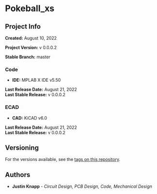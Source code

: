 # __Pokeball_xs__
## __Project Info__

__Created:__                        August 10, 2022

__Project Version:__                v 0.0.0.2  

__Stable Branch:__                  master

### __Code__
* __IDE:__ MPLAB X IDE v5.50

__Last Release Date:__              August 21, 2022  
__Last Stable Release:__            v 0.0.0.2 

### __ECAD__
* __CAD:__ KiCAD v6.0

__Last Release Date:__              August 21, 2022  
__Last Stable Release:__            v 0.0.0.2

## Versioning

For the versions available, see the [tags on this repository](https://github.com/knappju/Pokeball_xs/commits/master). 
## Authors

* **Justin Knapp** - *Circuit Design, PCB Design, Code, Mechanical Design* 